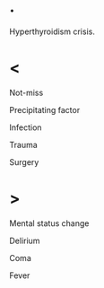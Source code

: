# .

Hyperthyroidism crisis.

# <

Not-miss

Precipitating factor

Infection

Trauma

Surgery

# >

Mental status change

Delirium

Coma

Fever
